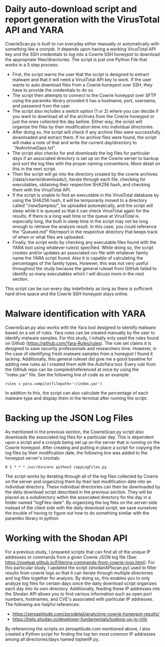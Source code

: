 # Daily auto-download script and report generation with the VirusTotal API and YARA

CowrieScan.py is built to run everyday either manually or automatically with something like a cronjob. It depends upon having a working VirusTotal API key and the SSH credentials to log into a Cowrie SSH honeypot to download the appropriate files/directories. The script is just one Python File that works in a 5 step process:

* First, the script warns the user that the script is designed to extract malware and that it will need a VirusTotal API key to work. If the user wants to auto download files from a Cowrie honeypot over SSH, they have to provide the credentials to do so.
* The script then attempts to connect to the Cowrie honeypot over SFTP using the paramiko library provided it has a hostname, port, username, and password from the user.
* The script also includes a switch option (1 or 2) where you can decide if you want to download all of the archives from the Cowrie honeypot or just the ones collected the day before. Either way, the script will organize the files by their modification time into individual directories.
* After doing so, the script will check if any archive files were successfully downloaded and extract them. If no archive files were found, the script will make a note of that and write the current day/directory to ``NoArchiveDays.txt".
* The script also checks for and downloads the log files for particular days if an associated directory is set up on the Cowrie server to backup and sort the log files with the proper naming conventions. More detail on this in the next script.
* Then the script will go into the directory created by the cowrie archives (/data/cowrie/downloads/), iterate through each file, checking for executables, obtaining their respective SHA256 hash, and checking them with the VirusTotal API.
* If the script is unable to find an executable in the VirusTotal database by using the SHA256 hash, it will be temporarily moved to a directory called "/newSamples/", be uploaded automatically, and the script will sleep while it is queued so that it can check VirusTotal again for the results. If there is a long wait time or the queue at VirusTotal is especially long, the built in sleep time in the script may not be long enough to retrieve the analysis result. In this case, you could reference the "Queued.md" file/report in the respective directory that keeps track of when or what files are uploaded.
* Finally, the script ends by checking any executable files found with the YARA tool using whatever rule(s) specified. While doing so, the script creates and/or updates an associated csv file with whatever family name the YARA script found. Also it is capable of calculating the percentages of the family types. However, this was not very useful throughout the study because the general ruleset from GitHub failed to identify so many executables which I will dicuss more in the next section.

This script can be run every day indefinitely as long as there is sufficient hard drive space and the Cowrie SSH honeypot stays online.

# Malware identification with YARA

CowrieScan.py also works with the Yara tool designed to identify malware based on a set of rules. Yara rules can be created manually by the user to identify malware samples. For this study, I initially only used the rules found on Github (https://github.com/Yara-Rules/rules). The rule set claims it is designed to save security professionals and researchers time. However, in the case of identifying fresh malware samples from a honeypot I found it lacking. Additionally, this general ruleset did give me a good baseline for adding new rules as I created them with the AutoYara tool. Every rule from the GitHub repo can be compiled/referenced at once by using the "index.yar" file. See the following line of code as an example: 

```
rules = yara.compile(filepath='~/index.yar')
```

In addition to this, the script can also calculate the percentage of each malware type and display them in the terminal after running the script.

# Backing up the JSON Log Files

As mentioned in the previous section, the CowrieScan.py script also downloads the associated log files for a particular day. This is dependent upon a script and a cronjob being set up on the server that is running on the Cowrie honeypot. After creating and putting in place a script for copying the log files by their modification date, the following line was added to the honeypot server's crontab:

```
0 1 * * * /usr/bin/env python3 copyLogFiles.py
```

The script works by iterating through all of the log files collected by Cowrie on the server and organizing them by their last modification date into an individual directory. These individual directories can then be downloaded by the daily download script described in the previous section. They will be placed as a subdirectory within the associated directory for the day in a folder named "logFiles-date". By organizing the log files on the server-side instead of the client side with the daily download script, we save ourselves the trouble of having to figure out how to do something similar with the paramiko library in python.

# Working with the Shodan API

For a previous study, I prepared scripts that can find all of the unique IP addresses or commands from a given Cowrie JSON log file (See: https://noelpat.github.io/Filtering-commands-from-cowrie-logs.html). For this particular study, I updated the script (shodanAPIscan.py) used to filter results from cowrie logs so that it can iterate through multiple directories and log files together for analysis. By doing so, this enables you to only analyze log files for certain days since the daily download script organizes each day into its own directory. Additionally, feeding these IP addresses into the Shodan API allows you to find various information such as open port numbers, hostnames, and CVE's associated with particular IP addresses. The following are helpful references:
* https://zeroaptitude.com/zerodetail/analyzing-cowrie-honeypot-results/
* https://help.shodan.io/developer-fundamentals/looking-up-ip-info

By referencing the scripts on zeroaptitude.com mentioned above, I also created a Python script for finding the top ten most common IP addresses among all directories/days named toptenIP.py. 
